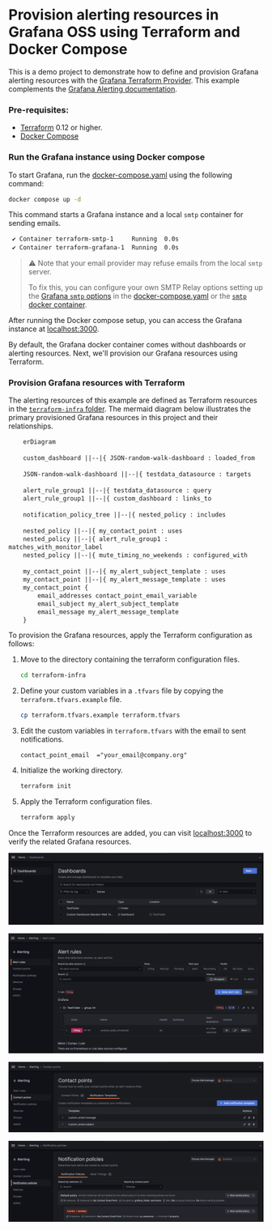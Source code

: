 # Provision alerting resources in Grafana OSS using Terraform and Docker Compose

This is a demo project to demonstrate how to define and provision Grafana alerting resources with the [Grafana Terraform Provider](https://registry.terraform.io/providers/grafana/grafana/latest/docs). This example complements the [Grafana Alerting documentation](https://grafana.com/docs/grafana/latest/alerting/set-up/provision-alerting-resources/terraform-provisioning/).

### Pre-requisites:
- [Terraform](https://developer.hashicorp.com/terraform/install) 0.12 or higher.
- [Docker Compose](https://docs.docker.com/compose/install/)

### Run the Grafana instance using Docker compose

To start Grafana, run the [docker-compose.yaml](./docker-compose.yaml) using the following command:


```bash
docker compose up -d
```

This command starts a Grafana instance and a local `smtp` container for sending emails.

```bash
 ✔ Container terraform-smtp-1     Running  0.0s
 ✔ Container terraform-grafana-1  Running  0.0s
```
> ⚠ ️Note that your email provider may refuse emails from the local `smtp` server.
> 
> To fix this, you can configure your own SMTP Relay options setting up the [Grafana `smtp` options](https://grafana.com/docs/grafana/latest/setup-grafana/configure-grafana/#smtp) in the [docker-compose.yaml](./docker-compose.yaml) or the [`smtp` docker container](https://github.com/ix-ai/smtp).


After running the Docker compose setup, you can access the Grafana instance at [localhost:3000](http://localhost:3000). 

By default, the Grafana docker container comes without dashboards or alerting resources. Next, we'll provision our Grafana resources using Terraform.

### Provision Grafana resources with Terraform

The alerting resources of this example are defined as Terraform resources in the [`terraform-infra` folder](./terraform-infra/). The mermaid diagram below illustrates the primary provisioned Grafana resources in this project and their relationships.

```mermaid
    erDiagram

    custom_dashboard ||--|{ JSON-random-walk-dashboard : loaded_from

    JSON-random-walk-dashboard ||--|{ testdata_datasource : targets

    alert_rule_group1 ||--|{ testdata_datasource : query
    alert_rule_group1 ||--|{ custom_dashboard : links_to

    notification_policy_tree ||--|{ nested_policy : includes

    nested_policy ||--|{ my_contact_point : uses
    nested_policy ||--|{ alert_rule_group1 : matches_with_monitor_label
    nested_policy ||--|{ mute_timing_no_weekends : configured_with

    my_contact_point ||--|{ my_alert_subject_template : uses
    my_contact_point ||--|{ my_alert_message_template : uses
    my_contact_point {
        email_addresses contact_point_email_variable
        email_subject my_alert_subject_template
        email_message my_alert_message_template
    }

```

To provision the Grafana resources, apply the Terraform configuration as follows:

1. Move to the directory containing the terraform configuration files.
	```bash
	cd terraform-infra
	```
1.  Define your custom variables in a `.tfvars` file by copying the `terraform.tfvars.example` file.
	```bash
	cp terraform.tfvars.example terraform.tfvars
	```
1. Edit the custom variables in `terraform.tfvars` with the email to sent notifications.
	```hcl
	contact_point_email  ="your_email@company.org"
	```

1. Initialize the working directory.
	```bash
	terraform init
	```

1. Apply the Terraform configuration files.
	```bash
	terraform apply
	```

Once the Terraform resources are added, you can visit [localhost:3000](http://localhost:3000) to verify the related Grafana resources.

![terraform-provisioned-dashboards](./images/terraform-provisioned-dashboards.png)

![terraform-provisioned-alert-rules](./images/terraform-provisioned-alert-rules.png)

![terraform-provisioned-notification-templates](./images/terraform-provisioned-notification-templates.png)

![terraform-provisioned-notification-policies](./images/terraform-provisioned-notification-policies.png)